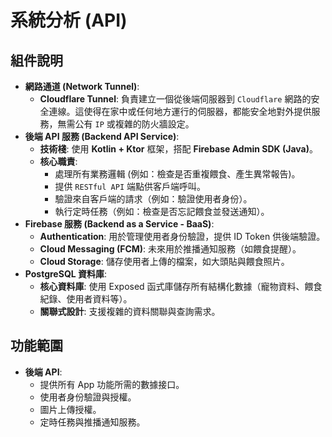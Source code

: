 # 系統分析 (API)

## 組件說明

*   **網路通道 (Network Tunnel)**:
    *   **Cloudflare Tunnel**: 負責建立一個從後端伺服器到 `Cloudflare` 網路的安全連線。這使得在家中或任何地方運行的伺服器，都能安全地對外提供服務，無需公有 `IP` 或複雜的防火牆設定。
*   **後端 API 服務 (Backend API Service)**:
    *   **技術棧**: 使用 **Kotlin + Ktor** 框架，搭配 **Firebase Admin SDK (Java)**。
    *   **核心職責**:
        *   處理所有業務邏輯 (例如：檢查是否重複餵食、產生異常報告)。
        *   提供 `RESTful API` 端點供客戶端呼叫。
        *   驗證來自客戶端的請求（例如：驗證使用者身份）。
        *   執行定時任務（例如：檢查是否忘記餵食並發送通知）。
*   **Firebase 服務 (Backend as a Service - BaaS)**:
    *   **Authentication**: 用於管理使用者身份驗證，提供 ID Token 供後端驗證。
    *   **Cloud Messaging (FCM)**: 未來用於推播通知服務（如餵食提醒）。
    *   **Cloud Storage**: 儲存使用者上傳的檔案，如大頭貼與餵食照片。
*   **PostgreSQL 資料庫**:
    *   **核心資料庫**: 使用 Exposed 函式庫儲存所有結構化數據（寵物資料、餵食紀錄、使用者資料等）。
    *   **關聯式設計**: 支援複雜的資料關聯與查詢需求。

## 功能範圍

*   **後端 API**:
    *   提供所有 App 功能所需的數據接口。
    *   使用者身份驗證與授權。
    *   圖片上傳授權。
    *   定時任務與推播通知服務。
